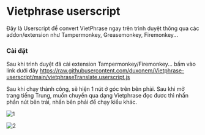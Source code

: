 # Vietphrase userscript
Đây là Userscript để convert VietPhrase ngay trên trình duyệt thông qua các addon/extension như Tampermonkey, Greasemonkey, Firemonkey...

### Cài đặt
Sau khi trình duyệt đã cài extension Tampermonkey/Firemonkey... bấm vào link dưới đây
https://raw.githubusercontent.com/duxonem/Vietphrase-userscript/main/vietphraseTranslate.userscript.js

Sau khi chạy thành công, sẽ hiện 1 nút ở góc trên bên phải. Sau khi mở trang tiếng Trung, muốn chuyển qua dạng Vietphrase đọc đươc thì nhấn phần nút bên trái, nhấn bên phải để chạy kiểu khác.  

![1](https://github.com/duxonem/Vietphrase-userscript/assets/128269506/6861c924-0584-43f3-a3ff-2b53c4b44bcc)

![2](https://github.com/duxonem/Vietphrase-userscript/assets/128269506/46434eec-8e3d-4a64-8564-6b206db45d2e)

